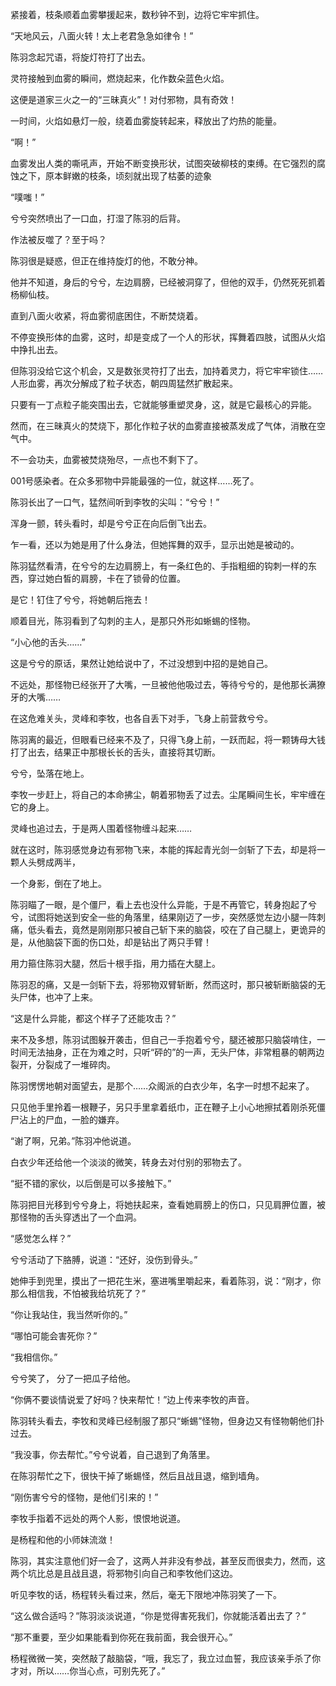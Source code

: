 紧接着，枝条顺着血雾攀援起来，数秒钟不到，边将它牢牢抓住。

“天地风云，八面火转！太上老君急急如律令！”

陈羽念起咒语，将旋灯符打了出去。

灵符接触到血雾的瞬间，燃烧起来，化作数朵蓝色火焰。

这便是道家三火之一的“三昧真火”！对付邪物，具有奇效！

一时间，火焰如悬灯一般，绕着血雾旋转起来，释放出了灼热的能量。

“啊！”

血雾发出人类的嘶吼声，开始不断变换形状，试图突破柳枝的束缚。在它强烈的腐蚀之下，原本鲜嫩的枝条，顷刻就出现了枯萎的迹象

“噗嗤！”

兮兮突然喷出了一口血，打湿了陈羽的后背。

作法被反噬了？至于吗？

陈羽很是疑惑，但正在维持旋灯的他，不敢分神。

他并不知道，身后的兮兮，左边肩膀，已经被洞穿了，但他的双手，仍然死死抓着杨柳仙枝。

直到八面火收紧，将血雾彻底困住，不断焚烧着。

不停变换形体的血雾，这时，却是变成了一个人的形状，挥舞着四肢，试图从火焰中挣扎出去。

但陈羽没给它这个机会，又是数张灵符打了出去，加持着灵力，将它牢牢锁住……人形血雾，再次分解成了粒子状态，朝四周猛然扩散起来。

只要有一丁点粒子能突围出去，它就能够重塑灵身，这，就是它最核心的异能。

然而，在三昧真火的焚烧下，那化作粒子状的血雾直接被蒸发成了气体，消散在空气中。

不一会功夫，血雾被焚烧殆尽，一点也不剩下了。

001号感染者。在众多邪物中异能最强的一位，就这样……死了。

陈羽长出了一口气，猛然间听到李牧的尖叫：“兮兮！”

浑身一颤，转头看时，却是兮兮正在向后倒飞出去。

乍一看，还以为她是用了什么身法，但她挥舞的双手，显示出她是被动的。

陈羽猛然看清，在兮兮的左边肩膀上，有一条红色的、手指粗细的钩刺一样的东西，穿过她白皙的肩膀，卡在了锁骨的位置。

是它！钉住了兮兮，将她朝后拖去！

顺着目光，陈羽看到了勾刺的主人，是那只外形如蜥蜴的怪物。

“小心他的舌头……”

这是兮兮的原话，果然让她给说中了，不过没想到中招的是她自己。

不远处，那怪物已经张开了大嘴，一旦被他他吸过去，等待兮兮的，是他那长满獠牙的大嘴……

在这危难关头，灵峰和李牧，也各自丢下对手，飞身上前营救兮兮。

陈羽离的最近，但眼看已经来不及了，只得飞身上前，一跃而起，将一颗铸母大钱打了出去，结果正中那根长长的舌头，直接将其切断。

兮兮，坠落在地上。

李牧一步赶上，将自己的本命拂尘，朝着邪物丢了过去。尘尾瞬间生长，牢牢缠在它的身上。

灵峰也追过去，于是两人围着怪物缠斗起来……

就在这时，陈羽感觉身边有邪物飞来，本能的挥起青光剑一剑斩了下去，却是将一颗人头劈成两半，

一个身影，倒在了地上。

陈羽瞄了一眼，是个僵尸，看上去也没什么异能，于是不再管它，转身抱起了兮兮，试图将她送到安全一些的角落里，结果刚迈了一步，突然感觉左边小腿一阵刺痛，低头看去，竟然是刚刚那只被自己斩下来的脑袋，咬在了自己腿上，更诡异的是，从他脑袋下面的伤口处，却是钻出了两只手臂！

用力箍住陈羽大腿，然后十根手指，用力插在大腿上。

陈羽忍的痛，又是一剑斩下去，将邪物双臂斩断，然而这时，那只被斩断脑袋的无头尸体，也冲了上来。

“这是什么异能，都这个样子了还能攻击？”

来不及多想，陈羽试图躲开袭击，但自己一手抱着兮兮，腿还被那只脑袋啃住，一时间无法抽身，正在为难之时，只听“砰的”的一声，无头尸体，非常粗暴的朝两边裂开，分裂成了一堆碎肉。

陈羽愣愣地朝对面望去，是那个……众阁派的白衣少年，名字一时想不起来了。

只见他手里拎着一根鞭子，另只手里拿着纸巾，正在鞭子上小心地擦拭着刚杀死僵尸沾上的尸血，一脸的嫌弃。

“谢了啊，兄弟。”陈羽冲他说道。

白衣少年还给他一个淡淡的微笑，转身去对付别的邪物去了。

“挺不错的家伙，以后倒是可以多接触下。”

陈羽把目光移到兮兮身上，将她扶起来，查看她肩膀上的伤口，只见肩胛位置，被那怪物的舌头穿透出了一个血洞。

“感觉怎么样？”

兮兮活动了下胳膊，说道：“还好，没伤到骨头。”

她伸手到兜里，摸出了一把花生米，塞进嘴里嚼起来，看着陈羽，说：“刚才，你那么相信我，不怕被我给坑死了？”

“你让我站住，我当然听你的。”

“哪怕可能会害死你？”

“我相信你。”

兮兮笑了， 分了一把瓜子给他。

“你俩不要谈情说爱了好吗？快来帮忙！”边上传来李牧的声音。

陈羽转头看去，李牧和灵峰已经制服了那只“蜥蜴”怪物，但身边又有怪物朝他们扑过去。

“我没事，你去帮忙。”兮兮说着，自己退到了角落里。

在陈羽帮忙之下，很快干掉了蜥蜴怪，然后且战且退，缩到墙角。

“刚伤害兮兮的怪物，是他们引来的！”

李牧手指着不远处的两个人影，恨恨地说道。

是杨程和他的小师妹流潋！

陈羽，其实注意他们好一会了，这两人并非没有参战，甚至反而很卖力，然而，这两个坑比总是且战且退，将邪物引向自己和李牧他们这边。

听见李牧的话，杨程转头看过来，然后，毫无下限地冲陈羽笑了一下。

“这么做合适吗？”陈羽淡淡说道，“你是觉得害死我们，你就能活着出去了？”

“那不重要，至少如果能看到你死在我前面，我会很开心。”

杨程微微一笑，突然敲了敲脑袋，“哦，我忘了，我立过血誓，我应该亲手杀了你才对，所以……你当心点，可别先死了。”
